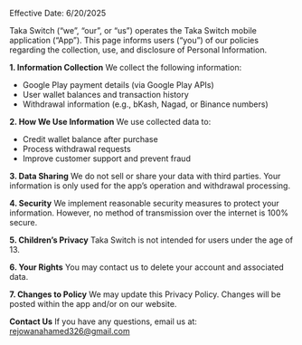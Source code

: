Effective Date: 6/20/2025

Taka Switch (“we”, “our”, or “us”) operates the Taka Switch mobile application (“App”). This page informs users (“you”) of our policies regarding the collection, use, and disclosure of Personal Information.

**1. Information Collection**
We collect the following information:
- Google Play payment details (via Google Play APIs)
- User wallet balances and transaction history
- Withdrawal information (e.g., bKash, Nagad, or Binance numbers)

**2. How We Use Information**
We use collected data to:
- Credit wallet balance after purchase
- Process withdrawal requests
- Improve customer support and prevent fraud

**3. Data Sharing**
We do not sell or share your data with third parties. Your information is only used for the app’s operation and withdrawal processing.

**4. Security**
We implement reasonable security measures to protect your information. However, no method of transmission over the internet is 100% secure.

**5. Children’s Privacy**
Taka Switch is not intended for users under the age of 13.

**6. Your Rights**
You may contact us to delete your account and associated data.

**7. Changes to Policy**
We may update this Privacy Policy. Changes will be posted within the app and/or on our website.

**Contact Us**
If you have any questions, email us at: rejowanahamed326@gmail.com


